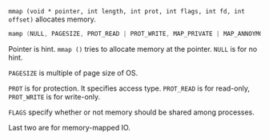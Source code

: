 `mmap (void * pointer, int length, int prot, int flags, int fd, int offset)` allocates memory.


```C
mamp (NULL, PAGESIZE, PROT_READ | PROT_WRITE, MAP_PRIVATE | MAP_ANNOYMOUS, -1, 0)
```



Pointer is hint. `mmap ()` tries to allocate memory at the pointer. `NULL` is for no hint.

`PAGESIZE` is multiple of page size of OS.

`PROT` is for protection. It specifies access type. `PROT_READ` is for read-only, `PROT_WRITE` is for write-only.

`FLAGS` specify whether or not memory should be shared among processes.

Last two are for memory-mapped IO.